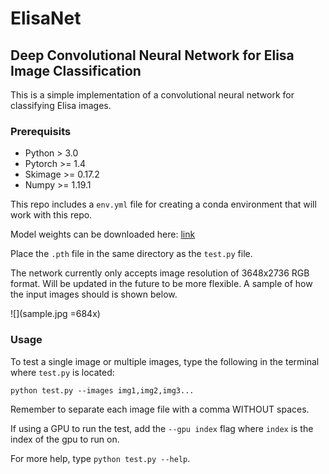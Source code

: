 # ElisaNet
## Deep Convolutional Neural Network for Elisa Image Classification

This is a simple implementation of a convolutional neural network for classifying Elisa images.

### Prerequisits
* Python > 3.0
* Pytorch >= 1.4
* Skimage >= 0.17.2
* Numpy >= 1.19.1

This repo includes a ```env.yml``` file for creating a conda environment that will work with this repo.

Model weights can be downloaded here: [link](https://drive.google.com/file/d/1wp-RO5Y-wBj8u-6TJJ8ia7669FEqL0Es/view?usp=sharing)

Place the ```.pth``` file in the same directory as the ```test.py``` file.

The network currently only accepts image resolution of 3648x2736 RGB format. Will be updated in the future to be more flexible. A sample of how the input images should is shown below.

![](sample.jpg =684x)

### Usage
To test a single image or multiple images, type the following in the terminal where ```test.py``` is located:
```
python test.py --images img1,img2,img3...
```
Remember to separate each image file with a comma WITHOUT spaces.

If using a GPU to run the test, add the ```--gpu index``` flag where ```index``` is the index of the gpu to run on.

For more help, type ```python test.py --help```.
